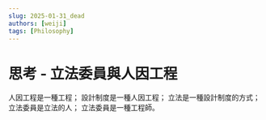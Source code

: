 ```yaml
---
slug: 2025-01-31_dead
authors: [weiji]
tags: [Philosophy]
---
```


# 思考 - 立法委員與人因工程

人因工程是一種工程；
設計制度是一種人因工程；
立法是一種設計制度的方式；
立法委員是立法的人；
立法委員是一種工程師。
